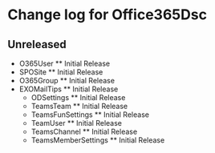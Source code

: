 # Change log for Office365Dsc

## Unreleased

* O365User
  ** Initial Release
* SPOSite
  ** Initial Release
* O365Group
  ** Initial Release
* EXOMailTips
  ** Initial Release
  * ODSettings
  ** Initial Release
  * TeamsTeam
  ** Initial Release
  * TeamsFunSettings
  ** Initial Release
  * TeamUser
  ** Initial Release
  * TeamsChannel
  ** Initial Release
   * TeamsMemberSettings
  ** Initial Release

